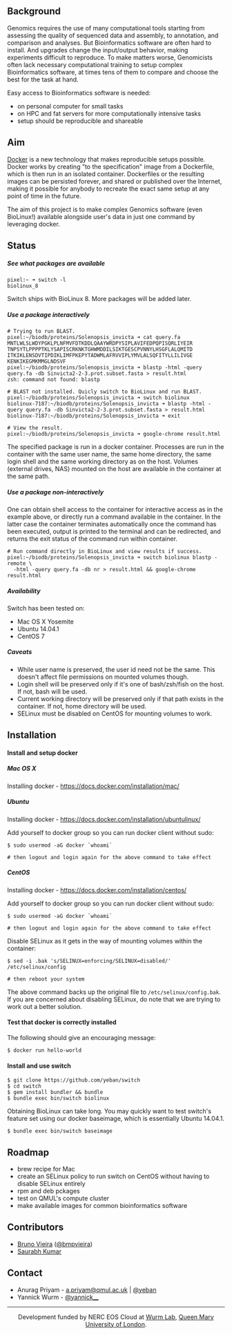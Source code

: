 ## Background

Genomics requires the use of many computational tools starting from assessing
the quality of sequenced data and assembly, to annotation, and comparison and
analyses. But Bioinformatics software are often hard to install. And upgrades
change the input/output behavior, making experiments difficult to reproduce.
To make matters worse, Genomicists often lack necessary computational training
to setup complex Bioinformatics software, at times tens of them to compare and
choose the best for the task at hand.

Easy access to Bioinformatics software is needed:
  - on personal computer for small tasks
  - on HPC and fat servers for more computationally intensive tasks
  - setup should be reproducible and shareable

## Aim

[Docker](http://docker.io/) is a new technology that makes reproducible setups
possible. Docker works by creating "to the specification" image from a
Dockerfile, which is then run in an isolated container. Dockerfiles or the
resulting images can be persisted forever, and shared or published over the
Internet, making it possible for anybody to recreate the exact same setup at
any point of time in the future.

The aim of this project is to make complex Genomics software (even BioLinux!)
available alongside user's data in just one command by leveraging docker.

## Status

##### See what packages are available

    pixel:~ ➜ switch -l
    biolinux_8

Switch ships with BioLinux 8. More packages will be added later.

##### Use a package interactively

    # Trying to run BLAST.
    pixel:~/biodb/proteins/Solenopsis_invicta ➜ cat query.fa
    MNTLWLSLWDYPGKLPLNFMVFDTKDDLQAAYWRDPYSIPLAVIFEDPQPISQRLIYEIR
    TNPSYTLPPPPTKLYSAPISCRKNKTGHWMDDILSIKTGESCPVNNYLHSGFLALQMITD
    ITKIKLENSDVTIPDIKLIMFPKEPYTADWMLAFRVVIPLYMVLALSQFITYLLILIVGE
    KENKIKEGMKMMGLNDSVF
    pixel:~/biodb/proteins/Solenopsis_invicta ➜ blastp -html -query query.fa -db Sinvicta2-2-3.prot.subset.fasta > result.html
    zsh: command not found: blastp

    # BLAST not installed. Quicly switch to BioLinux and run BLAST.
    pixel:~/biodb/proteins/Solenopsis_invicta ➜ switch biolinux
    biolinux-7187:~/biodb/proteins/Solenopsis_invicta ➜ blastp -html -query query.fa -db Sinvicta2-2-3.prot.subset.fasta > result.html
    biolinux-7187:~/biodb/proteins/Solenopsis_invicta ➜ exit

    # View the result.
    pixel:~/biodb/proteins/Solenopsis_invicta ➜ google-chrome result.html

The specified package is run in a docker container.  Processes are run in the
container with the same user name, the same home directory, the same login
shell and the same working directory as on the host. Volumes (external drives,
NAS) mounted on the host are available in the container at the same path.

##### Use a package non-interactively

One can obtain shell access to the container for interactive access as in the
example above, or directly run a command available in the container. In the
latter case the container terminates automatically once the command has been
executed, output is printed to the terminal and can be redirected, and returns
the exit status of the command run within container.

    # Run command directly in BioLinux and view results if success.
    pixel:~/biodb/proteins/Solenopsis_invicta ➜ switch biolinux blastp -remote \
      -html -query query.fa -db nr > result.html && google-chrome result.html

##### Availability
Switch has been tested on:
* Mac OS X Yosemite
* Ubuntu 14.04.1
* CentOS 7

##### Caveats
* While user name is preserved, the user id need not be the same. This doesn't
  affect file permissions on mounted volumes though.
* Login shell will be preserved only if it's one of bash/zsh/fish on the host.
  If not, bash will be used.
* Current working directory will be preserved only if that path exists in the
  container. If not, home directory will be used.
* SELinux must be disabled on CentOS for mounting volumes to work.

## Installation

#### Install and setup docker

##### Mac OS X

Installing docker - https://docs.docker.com/installation/mac/

##### Ubuntu

Installing docker - https://docs.docker.com/installation/ubuntulinux/

Add yourself to docker group so you can run docker client without sudo:

    $ sudo usermod -aG docker `whoami`
    
    # then logout and login again for the above command to take effect

##### CentOS

Installing docker - https://docs.docker.com/installation/centos/

Add yourself to docker group so you can run docker client without sudo:

    $ sudo usermod -aG docker `whoami`
    
    # then logout and login again for the above command to take effect

Disable SELinux as it gets in the way of mounting volumes within the container:

    $ sed -i .bak 's/SELINUX=enforcing/SELINUX=disabled/' /etc/selinux/config

    # then reboot your system

The above command backs up the original file to `/etc/selinux/config.bak`. If
you are concerned about disabling SELinux, do note that we are trying to work
out a better solution.

#### Test that docker is correctly installed

The following should give an encouraging message: 

    $ docker run hello-world

#### Install and use switch

    $ git clone https://github.com/yeban/switch
    $ cd switch
    $ gem install bundler && bundle
    $ bundle exec bin/switch biolinux

Obtaining BioLinux can take long. You may quickly want to test switch's feature
set using our docker baseimage, which is essentially Ubuntu 14.04.1.

    $ bundle exec bin/switch baseimage

## Roadmap

* brew recipe for Mac
* create an SELinux policy to run switch on CentOS without having to disable
  SELinux entirely
* rpm and deb pckages
* test on QMUL's compute cluster
* make available images for common bioinformatics software

## Contributors

* [Bruno Vieira](https://github.com/bmpvieira) ([@bmpvieira](//twitter.com/bmpvieira))
* [Saurabh Kumar](https://github.com/sa1)

## Contact

* Anurag Priyam - [a.priyam@qmul.ac.uk](mailto:a.priyam@qmul.ac.uk) | [@yeban](//twitter.com/yeban)
* Yannick Wurm  - [@yannick__](//twitter.com/yannick__)

---

<p align="center">
  Development funded by NERC EOS Cloud at
  <a href="http://yannick.poulet.org/">Wurm Lab</a>,
  <a href="http://www.qmul.ac.uk/">Queen Mary University of London</a>.
</p>
